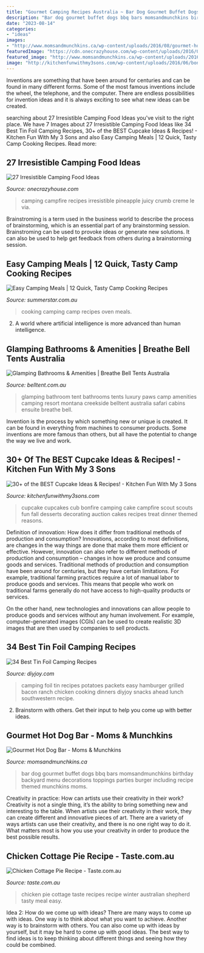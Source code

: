 ```yaml
---
title: "Gourmet Camping Recipes Australia ~ Bar Dog Gourmet Buffet Dogs Bbq Bars Momsandmunchkins Birthday Backyard Menu Decorations Toppings Parties Burger Including Recipe Themed Munchkins Moms"
description: "Bar dog gourmet buffet dogs bbq bars momsandmunchkins birthday backyard menu decorations toppings parties burger including recipe themed munchkins moms"
date: "2023-08-14"
categories:
- "ideas"
images:
- "http://www.momsandmunchkins.ca/wp-content/uploads/2016/08/gourmet-hot-dog-bar-m.jpg"
featuredImage: "https://cdn.onecrazyhouse.com/wp-content/uploads/2016/04/campfire-recipes-19.jpg"
featured_image: "http://www.momsandmunchkins.ca/wp-content/uploads/2016/08/gourmet-hot-dog-bar-m.jpg"
image: "http://kitchenfunwithmy3sons.com/wp-content/uploads/2016/06/bonfire-cupcakes-680x975.jpg"
---
```



Inventions are something that have been around for centuries and can be found in many different forms. Some of the most famous inventions include the wheel, the telephone, and the computer. There are endless possibilities for invention ideas and it is always exciting to see what new ideas can be created.

	

		
searching about 27 Irresistible Camping Food Ideas you've visit to the right place. We have 7 Images about 27 Irresistible Camping Food Ideas like 34 Best Tin Foil Camping Recipes, 30+ of the BEST Cupcake Ideas &amp; Recipes! - Kitchen Fun With My 3 Sons and also Easy Camping Meals | 12 Quick, Tasty Camp Cooking Recipes. Read more:
		
    
## 27 Irresistible Camping Food Ideas

<img loading=lazy src="https://cdn.onecrazyhouse.com/wp-content/uploads/2016/04/campfire-recipes-19.jpg" onerror="this.onerror=null;this.src='https://tse1.mm.bing.net/th?id=OIP._ykxhVuiqs9-sW9EVcFKnAHaLH&amp;pid=15.1';" alt="27 Irresistible Camping Food Ideas">

_Source: onecrazyhouse.com_

>camping campfire recipes irresistible pineapple juicy crumb creme le via. 

	

Brainstroming is a term used in the business world to describe the process of brainstorming, which is an essential part of any brainstorming session. Brainstroming can be used to provoke ideas or generate new solutions. It can also be used to help get feedback from others during a brainstorming session.

    
## Easy Camping Meals | 12 Quick, Tasty Camp Cooking Recipes

<img loading=lazy src="https://summerstar.com.au/storage/app/media/blogs/camping/camp-cooking-camp-oven-over-flames-og.jpg" onerror="this.onerror=null;this.src='https://tse2.mm.bing.net/th?id=OIP.XXd_wv2EYUb6K8BN1HL_HQHaE8&amp;pid=15.1';" alt="Easy Camping Meals | 12 Quick, Tasty Camp Cooking Recipes">

_Source: summerstar.com.au_

>cooking camping camp recipes oven meals. 

	

2. A world where artificial intelligence is more advanced than human intelligence. 

    
## Glamping Bathrooms &amp; Amenities | Breathe Bell Tents Australia

<img loading=lazy src="https://www.belltent.com.au/wp-content/uploads/2017/08/creekside-camp-bathroom.jpg" onerror="this.onerror=null;this.src='https://tse3.mm.bing.net/th?id=OIP.dsUSzmFfAxuwoQeBpcd4TAHaE8&amp;pid=15.1';" alt="Glamping Bathrooms &amp; Amenities | Breathe Bell Tents Australia">

_Source: belltent.com.au_

>glamping bathroom tent bathrooms tents luxury paws camp amenities camping resort montana creekside belltent australia safari cabins ensuite breathe bell. 

	

Invention is the process by which something new or unique is created. It can be found in everything from machines to consumer products. Some inventions are more famous than others, but all have the potential to change the way we live and work.

    
## 30+ Of The BEST Cupcake Ideas &amp; Recipes! - Kitchen Fun With My 3 Sons

<img loading=lazy src="http://kitchenfunwithmy3sons.com/wp-content/uploads/2016/06/bonfire-cupcakes-680x975.jpg" onerror="this.onerror=null;this.src='https://tse3.mm.bing.net/th?id=OIP.NltB3OxLJtfbP7exl_VPRgHaKn&amp;pid=15.1';" alt="30+ of the BEST Cupcake Ideas &amp; Recipes! - Kitchen Fun With My 3 Sons">

_Source: kitchenfunwithmy3sons.com_

>cupcake cupcakes cub bonfire camping cake campfire scout scouts fun fall desserts decorating auction cakes recipes treat dinner themed reasons. 

	

Definition of innovation: How does it differ from traditional methods of production and consumption?
Innovations, according to most definitions, are changes in the way things are done that make them more efficient or effective. However, innovation can also refer to different methods of production and consumption – changes in how we produce and consume goods and services.
Traditional methods of production and consumption have been around for centuries, but they have certain limitations. For example, traditional farming practices require a lot of manual labor to produce goods and services. This means that people who work on traditional farms generally do not have access to high-quality products or services.

On the other hand, new technologies and innovations can allow people to produce goods and services without any human involvement. For example, computer-generated images (CGIs) can be used to create realistic 3D images that are then used by companies to sell products.

    
## 34 Best Tin Foil Camping Recipes

<img loading=lazy src="http://diyjoy.com/wp-content/uploads/2017/01/Bacon-Ranch-Grilled-Potatoes.jpg" onerror="this.onerror=null;this.src='https://tse3.mm.bing.net/th?id=OIP.5N7_ADOKQNaoF1aHVh_WewHaLH&amp;pid=15.1';" alt="34 Best Tin Foil Camping Recipes">

_Source: diyjoy.com_

>camping foil tin recipes potatoes packets easy hamburger grilled bacon ranch chicken cooking dinners diyjoy snacks ahead lunch southwestern recipe. 

	

2. Brainstorm with others. Get their input to help you come up with better ideas.

    
## Gourmet Hot Dog Bar - Moms &amp; Munchkins

<img loading=lazy src="http://www.momsandmunchkins.ca/wp-content/uploads/2016/08/gourmet-hot-dog-bar-m.jpg" onerror="this.onerror=null;this.src='https://tse1.mm.bing.net/th?id=OIP.dEtlMaVvjfSV1q0-13hKvgHaNm&amp;pid=15.1';" alt="Gourmet Hot Dog Bar - Moms &amp; Munchkins">

_Source: momsandmunchkins.ca_

>bar dog gourmet buffet dogs bbq bars momsandmunchkins birthday backyard menu decorations toppings parties burger including recipe themed munchkins moms. 

	

Creativity in practice: How can artists use their creativity in their work?
Creativity is not a single thing, it’s the ability to bring something new and interesting to the table. When artists use their creativity in their work, they can create different and innovative pieces of art. There are a variety of ways artists can use their creativity, and there is no one right way to do it. What matters most is how you use your creativity in order to produce the best possible results.

    
## Chicken Cottage Pie Recipe - Taste.com.au

<img loading=lazy src="http://www.taste.com.au/images/recipes/agt/2011/06/27320_l.jpg" onerror="this.onerror=null;this.src='https://tse1.mm.bing.net/th?id=OIP.6GDLWS2YtnW5OtZaZE8yNwHaE7&amp;pid=15.1';" alt="Chicken Cottage Pie Recipe - Taste.com.au">

_Source: taste.com.au_

>chicken pie cottage taste recipes recipe winter australian shepherd tasty meal easy. 

	

Idea 2: How do we come up with ideas?
There are many ways to come up with ideas. One way is to think about what you want to achieve. Another way is to brainstorm with others. You can also come up with ideas by yourself, but it may be hard to come up with good ideas. The best way to find ideas is to keep thinking about different things and seeing how they could be combined.

